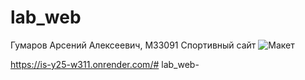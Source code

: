 # lab_web
Гумаров Арсений Алексеевич, М33091
Спортивный сайт
![Макет](https://github.com/w311-qt/lab_web/assets/90219415/9062738c-55cd-438d-951e-cc7e1c06fdf2)


https://is-y25-w311.onrender.com/#   l a b _ w e b -  
 